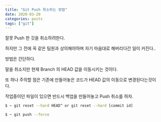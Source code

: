 ```yaml
---
title: "Git Push 취소하는 방법"
date: 2020-03-20
categories: posts
tags: ["git"]
---
```


잘못 Push 한 깃을 취소하려한다.

하지만 그 전에 꼭 같은 팀원과 상의해야하며 자기 마음대로 해버리다간 일이 커진다..

방법은 간단하다. 

말을 취소지만 현재 Branch 의 HEAD 값을 이동시키는 것이다.

또 하나 주의할 점은 기존에 만들어놓은 코드가 HEAD 값의 이동으로 변경된다는것이다.

작업중이던 파일이 있으면 반드시 백업을 만들어놓고 Push 취소를 하자.

```sh
$ ~ git reset --hard HEAD^ or git reset --hard [commit id]

$ ~ git push --force
```